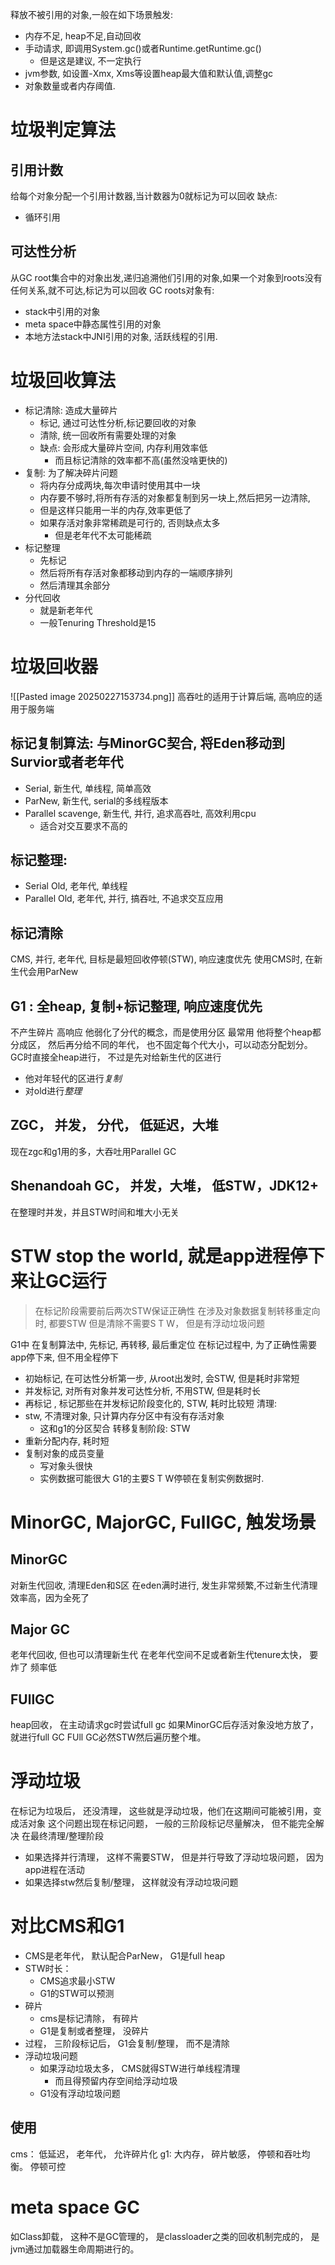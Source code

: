 释放不被引用的对象,一般在如下场景触发:
- 内存不足, heap不足,自动回收
- 手动请求, 即调用System.gc()或者Runtime.getRuntime.gc()
	- 但是这是建议, 不一定执行
- jvm参数, 如设置-Xmx, Xms等设置heap最大值和默认值,调整gc
- 对象数量或者内存阈值.
# 垃圾判定算法
## 引用计数
给每个对象分配一个引用计数器,当计数器为0就标记为可以回收
缺点:
- 循环引用
## 可达性分析
从GC root集合中的对象出发,递归追溯他们引用的对象,如果一个对象到roots没有任何关系,就不可达,标记为可以回收
GC roots对象有:
- stack中引用的对象
- meta space中静态属性引用的对象
- 本地方法stack中JNI引用的对象, 活跃线程的引用.
# 垃圾回收算法
- 标记清除: 造成大量碎片
	- 标记, 通过可达性分析,标记要回收的对象
	- 清除, 统一回收所有需要处理的对象
	- 缺点: 会形成大量碎片空间, 内存利用效率低
		- 而且标记清除的效率都不高(虽然没啥更快的)
- 复制: 为了解决碎片问题
	- 将内存分成两块,每次申请时使用其中一块
	- 内存要不够时,将所有存活的对象都复制到另一块上,然后把另一边清除,
	- 但是这样只能用一半的内存,效率更低了
	- 如果存活对象非常稀疏是可行的, 否则缺点太多
		- 但是老年代不太可能稀疏
- 标记整理
	- 先标记
	- 然后将所有存活对象都移动到内存的一端顺序排列
	- 然后清理其余部分
- 分代回收
	- 就是新老年代
	- 一般Tenuring Threshold是15
# 垃圾回收器

![[Pasted image 20250227153734.png]]
高吞吐的适用于计算后端, 高响应的适用于服务端
## 标记复制算法: 与MinorGC契合, 将Eden移动到Survior或者老年代
- Serial, 新生代, 单线程, 简单高效
- ParNew, 新生代, serial的多线程版本
- Parallel scavenge, 新生代, 并行, 追求高吞吐, 高效利用cpu
	- 适合对交互要求不高的
## 标记整理:
- Serial Old, 老年代, 单线程
- Parallel Old, 老年代, 并行, 搞吞吐, 不追求交互应用
## 标记清除
CMS, 并行, 老年代, 目标是最短回收停顿(STW), 响应速度优先
使用CMS时, 在新生代会用ParNew
## G1 : 全heap, 复制+标记整理, 响应速度优先
不产生碎片 高响应
他弱化了分代的概念，而是使用分区
最常用
他将整个heap都分成区， 然后再分给不同的年代， 也不固定每个代大小，可以动态分配划分。
GC时直接全heap进行， 不过是先对给新生代的区进行
- 他对年轻代的区进行*复制*
- 对old进行*整理*

## ZGC， 并发， 分代， 低延迟，大堆
现在zgc和g1用的多，大吞吐用Parallel GC

## Shenandoah GC， 并发，大堆， 低STW，JDK12+
在整理时并发，并且STW时间和堆大小无关

# STW stop the world, 就是app进程停下来让GC运行
>在标记阶段需要前后两次STW保证正确性
>在涉及对象数据复制转移重定向时, 都要STW
>但是清除不需要S T W， 但是有浮动垃圾问题

G1中
在复制算法中, 先标记, 再转移, 最后重定位
在标记过程中, 为了正确性需要app停下来, 但不用全程停下
- 初始标记, 在可达性分析第一步, 从root出发时, 会STW, 但是耗时非常短
- 并发标记, 对所有对象并发可达性分析, 不用STW, 但是耗时长
- 再标记 , 标记那些在并发标记阶段变化的, STW, 耗时比较短
清理:
- stw, 不清理对象, 只计算内存分区中有没有存活对象
	- 这和g1的分区契合
转移复制阶段: STW
- 重新分配内存, 耗时短
- 复制对象的成员变量
	- 写对象头很快
	- 实例数据可能很大
G1的主要S T W停顿在复制实例数据时.

# MinorGC, MajorGC, FullGC, 触发场景
## MinorGC
对新生代回收, 清理Eden和S区
在eden满时进行, 发生非常频繁,不过新生代清理效率高，因为全死了
## Major GC
老年代回收, 但也可以清理新生代
在老年代空间不足或者新生代tenure太快， 要炸了
频率低
## FUllGC
heap回收， 在主动请求gc时尝试full gc
如果MinorGC后存活对象没地方放了， 就进行full GC
FUll GC必然STW然后遍历整个堆。

# 浮动垃圾
在标记为垃圾后， 还没清理， 这些就是浮动垃圾，他们在这期间可能被引用，变成活对象
这个问题出现在标记问题， 一般的三阶段标记尽量解决， 但不能完全解决
在最终清理/整理阶段
- 如果选择并行清理， 这样不需要STW， 但是并行导致了浮动垃圾问题， 因为app进程在活动
- 如果选择stw然后复制/整理， 这样就没有浮动垃圾问题


# 对比CMS和G1
- CMS是老年代， 默认配合ParNew， G1是full heap
- STW时长：
	- CMS追求最小STW
	- G1的STW可以预测
- 碎片
	- cms是标记清除， 有碎片
	- G1是复制或者整理， 没碎片
- 过程， 三阶段标记后， G1会复制/整理， 而不是清除
- 浮动垃圾问题
	- 如果浮动垃圾太多， CMS就得STW进行单线程清理
		- 而且得预留内存空间给浮动垃圾
	- G1没有浮动垃圾问题
## 使用
cms： 低延迟， 老年代， 允许碎片化
g1: 大内存， 碎片敏感， 停顿和吞吐均衡。
	停顿可控


# meta space GC
如Class卸载， 这种不是GC管理的， 是classloader之类的回收机制完成的， 是jvm通过加载器生命周期进行的。